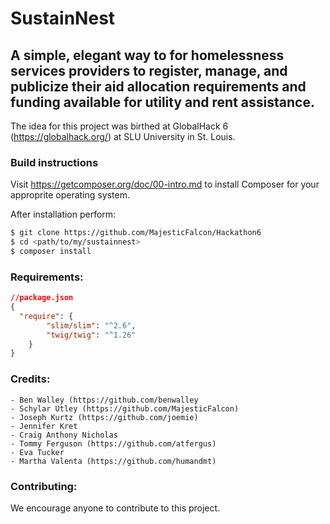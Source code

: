 # SustainNest

## A simple, elegant way to for homelessness services providers to register, manage, and publicize their aid allocation requirements and funding available for utility and rent assistance.

The idea for this project was birthed at GlobalHack 6 (https://globalhack.org/) at SLU University in St. Louis.

### Build instructions
Visit https://getcomposer.org/doc/00-intro.md to install Composer for your approprite operating system.

After installation perform:
```sh
$ git clone https://github.com/MajesticFalcon/Hackathon6
$ cd <path/to/my/sustainnest>
$ composer install
```

### Requirements:
```json
//package.json 
{
  "require": {
        "slim/slim": "^2.6",
        "twig/twig": "^1.26"
    }
}
```
### Credits:
    - Ben Walley (https://github.com/benwalley
    - Schylar Utley (https://github.com/MajesticFalcon)
    - Joseph Kurtz (https://github.com/joemie)
    - Jennifer Kret
    - Craig Anthony Nicholas
    - Tommy Ferguson (https://github.com/atfergus)
    - Eva Tucker
    - Martha Valenta (https://github.com/humandmt)

### Contributing:

We encourage anyone to contribute to this project.

